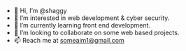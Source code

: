 - 👋 Hi, I’m @shaggy
- 👀 I’m interested in web development & cyber security.
- 🌱 I’m currently learning front end development.
- 💞️ I’m looking to collaborate on some web based projects.
- 📫 Reach me at someaim1@gmail.com

<!---
shaggy619/shaggy619 is a ✨ special ✨ repository because its `README.md` (this file) appears on your GitHub profile.
You can click the Preview link to take a look at your changes.
--->
